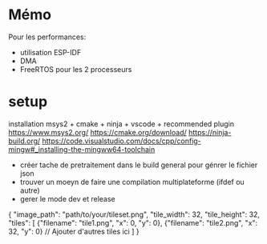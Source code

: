 # Mémo

Pour les performances:
- utilisation ESP-IDF
- DMA
- FreeRTOS pour les 2 processeurs


# setup
installation msys2 + cmake + ninja + vscode + recommended plugin
https://www.msys2.org/
https://cmake.org/download/
https://ninja-build.org/
https://code.visualstudio.com/docs/cpp/config-mingw#_installing-the-mingww64-toolchain

- créer tache de pretraitement dans le build general pour génrer le fichier json
- trouver un moeyn de faire une compilation multiplateforme (ifdef ou autre)
- gerer le mode dev et release



{
    "image_path": "path/to/your/tileset.png",
    "tile_width": 32,
    "tile_height": 32,
    "tiles": [
        {"filename": "tile1.png", "x": 0, "y": 0},
        {"filename": "tile2.png", "x": 32, "y": 0}
        // Ajouter d'autres tiles ici
    ]
}